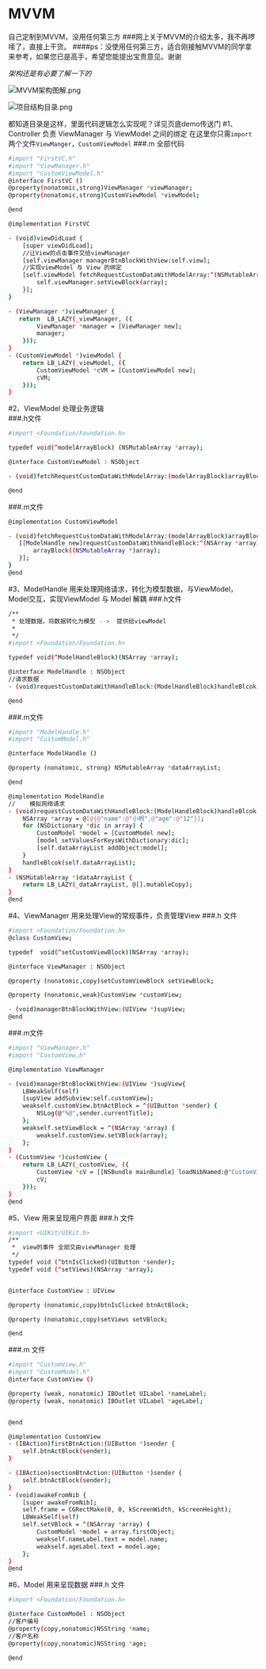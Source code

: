 # MVVM
自己定制到MVVM，没用任何第三方
###网上关于MVVM的介绍太多，我不再啰嗦了，直接上干货。
####ps：没使用任何第三方，适合刚接触MVVM的同学拿来参考，如果您已是高手，希望您能提出宝贵意见。谢谢

*架构还是有必要了解一下的*

![MVVM架构图解.png](http://upload-images.jianshu.io/upload_images/1009301-b4d9c6b01689f6d9.png?imageMogr2/auto-orient/strip%7CimageView2/2/w/1240)

![项目结构目录.png](http://upload-images.jianshu.io/upload_images/1009301-ab4b60f9bf683772.png?imageMogr2/auto-orient/strip%7CimageView2/2/w/1240)

都知道目录是这样，里面代码逻辑怎么实现呢？详见页底demo传送门
#1、Controller 负责 ViewManager 与 ViewModel 之间的绑定
在这里你只需`import`两个文件`ViewManger`，`CustomViewModel`
###.m 全部代码
```bash
#import "FirstVC.h"
#import "ViewManager.h"
#import "CustomViewModel.h"
@interface FirstVC ()
@property(nonatomic,strong)ViewManager *viewManager;
@property(nonatomic,strong)CustomViewModel *viewModel;

@end

@implementation FirstVC

- (void)viewDidLoad {
    [super viewDidLoad];
    //让View的点击事件交给viewManager
    [self.viewManager managerBtnBlockWithView:self.view];
    //实现viewModel 与 View 的绑定
    [self.viewModel fetchRequestCustomDataWithModelArray:^(NSMutableArray *array){
        self.viewManager.setViewBlock(array);
    }];
}

- (ViewManager *)viewManager {
   return  LB_LAZY(_viewManager, ({
        ViewManager *manager = [ViewManager new];
        manager;
    }));
}
- (CustomViewModel *)viewModel {
    return LB_LAZY(_viewModel, ({
        CustomViewModel *cVM = [CustomViewModel new];
        cVM;
    }));
}

```
#2、ViewModel 处理业务逻辑  
###.h文件
```bash
#import <Foundation/Foundation.h>

typedef void(^modelArrayBlock) (NSMutableArray *array);

@interface CustomViewModel : NSObject

- (void)fetchRequestCustomDataWithModelArray:(modelArrayBlock)arrayBlock;

@end
```
###.m文件
 ```bash
@implementation CustomViewModel

- (void)fetchRequestCustomDataWithModelArray:(modelArrayBlock)arrayBlock{
    [[ModelHandle new]requestCustomDataWithHandleBlock:^(NSArray *array) {
        arrayBlock((NSMutableArray *)array);
    }];
}
@end

```
#3、ModelHandle 用来处理网络请求，转化为模型数据，与ViewModel，Model交互，实现ViewModel 与 Model 解耦
###.h文件
```bash
/**
 * 处理数据，将数据转化为模型 -->  提供给viewModel
 *
 */
#import <Foundation/Foundation.h>

typedef void(^ModelHandleBlock)(NSArray *array);

@interface ModelHandle : NSObject
//请求数据
- (void)requestCustomDataWithHandleBlock:(ModelHandleBlock)handleBlcok;

@end
```

###.m文件
```bash
#import "ModelHandle.h"
#import "CustomModel.h"

@interface ModelHandle ()

@property (nonatomic, strong) NSMutableArray *dataArrayList;

@end

@implementation ModelHandle
//    模拟网络请求
- (void)requestCustomDataWithHandleBlock:(ModelHandleBlock)handleBlcok {
    NSArray *array = @[@{@"name":@"小明",@"age":@"12"}];
    for (NSDictionary *dic in array) {
        CustomModel *model = [CustomModel new];
        [model setValuesForKeysWithDictionary:dic];
        [self.dataArrayList addObject:model];
    }
    handleBlcok(self.dataArrayList);
}
- (NSMutableArray *)dataArrayList {
    return LB_LAZY(_dataArrayList, @[].mutableCopy);
}
@end
```
#4、ViewManager 用来处理View的常规事件，负责管理View
###.h 文件
```bash
#import <Foundation/Foundation.h>
@class CustomView;

typedef  void(^setCustomViewBlock)(NSArray *array);

@interface ViewManager : NSObject

@property (nonatomic,copy)setCustomViewBlock setViewBlock;

@property (nonatomic,weak)CustomView *customView;

- (void)managerBtnBlockWithView:(UIView *)supView;
@end
```
###.m文件
```bash
#import "ViewManager.h"
#import "CustomView.h"

@implementation ViewManager

- (void)managerBtnBlockWithView:(UIView *)supView{
    LBWeakSelf(self)
    [supView addSubview:self.customView];
    weakself.customView.btnActBlock = ^(UIButton *sender) {
        NSLog(@"%@",sender.currentTitle);
    };
    weakself.setViewBlock = ^(NSArray *array) {
        weakself.customView.setVBlock(array);
    };
}
- (CustomView *)customView {
    return LB_LAZY(_customView, ({
        CustomView *cV = [[NSBundle mainBundle] loadNibNamed:@"CustomView" owner:nil options:nil].firstObject;
        cV;
    }));
}
@end
```
#5、View 用来呈现用户界面
###.h 文件
```bash
#import <UIKit/UIKit.h>
/**
 *  view的事件 全部交由viewManager 处理
 */
typedef void (^btnIsClicked)(UIButton *sender);
typedef void (^setViews)(NSArray *array);


@interface CustomView : UIView

@property (nonatomic,copy)btnIsClicked btnActBlock;

@property (nonatomic,copy)setViews setVBlock;

@end
```
###.m 文件
```bash
#import "CustomView.h"
#import "CustomModel.h"
@interface CustomView ()

@property (weak, nonatomic) IBOutlet UILabel *nameLabel;
@property (weak, nonatomic) IBOutlet UILabel *ageLabel;


@end

@implementation CustomView
- (IBAction)firstBtnAction:(UIButton *)sender {
    self.btnActBlock(sender);
}

- (IBAction)sectionBtnAction:(UIButton *)sender {
    self.btnActBlock(sender);
}
- (void)awakeFromNib {
    [super awakeFromNib];
    self.frame = CGRectMake(0, 0, kScreenWidth, kScreenHeight);
    LBWeakSelf(self)
    self.setVBlock = ^(NSArray *array) {
        CustomModel *model = array.firstObject;
        weakself.nameLabel.text = model.name;
        weakself.ageLabel.text = model.age;
    };
}
@end
```

#6、Model  用来呈现数据
###.h 文件
```bash
#import <Foundation/Foundation.h>

@interface CustomModel : NSObject
//客户编号
@property(copy,nonatomic)NSString *name;
//客户名称
@property(copy,nonatomic)NSString *age;

@end
```

